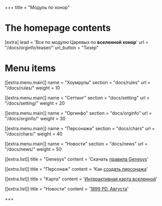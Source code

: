 +++
title = "Модуль по хонор"


# The homepage contents
[extra]
lead = 'Все по модулю Царевых по <b>вселенной хонор</b>'
url = "/docs/orginfo/teaser/"
url_button = "Тизер"

# Menu items
[[extra.menu.main]]
name = "Хоумрулы"
section = "docs/rules"
url = "/docs/rules/"
weight = 10

[[extra.menu.main]]
name = "Сеттинг"
section = "docs/setting"
url = "/docs/setting/"
weight = 20

[[extra.menu.main]]
name = "Оргинфо"
section = "docs/orginfo"
url = "/docs/orginfo/"
weight = 30

[[extra.menu.main]]
name = "Персонажи"
section = "docs/chars"
url = "/docs/chars/"
weight = 40

[[extra.menu.main]]
name = "Новости"
section = "docs/news"
url = "/docs/news/"
weight = 50


[[extra.list]]
title = "Genesys"
content = 'Скачать <a href="/files/genesys-rus.pdf">правила Genesys</a>'

[[extra.list]]
title = "Персонаж"
content = 'Как <a href="/docs/rules/create-character/">создать персонажа</a>'

[[extra.list]]
title = "Карта"
content = '<a href="/map.html">Интерактивная карта вселенной</a>'


[[extra.list]]
title = "Новости"
content = '<a href="/docs/news/1899/">1899 PD, Августа</a>'

+++
